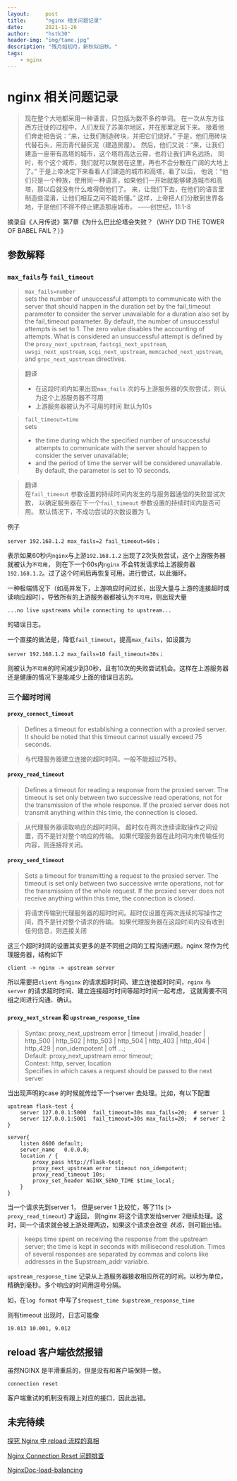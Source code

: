 ```yaml
---
layout:     post
title:      "nginx 相关问题记录"
date:       2021-11-26
author:     "hstk30"
header-img: "img/tame.jpg"
description: "残月如初月，新秋似旧秋。"
tags:
    - nginx
---
```


# nginx 相关问题记录


> 现在整个大地都采用一种语言，只包括为数不多的单词。 在一次从东方往西方迁徙的过程中，人们发现了苏美尔地区，并在那里定居下来。
> 接着他们奔走相告说：“来，让我们制造砖块，并把它们烧好。” 于是，他们用砖块代替石头，用沥青代替灰泥（建造房屋）。
> 然后，他们又说：“来，让我们建造一座带有高塔的城市，这个塔将高达云霄，也将让我们声名远扬，
> 同时，有个这个城市，我们就可以聚居在这里，再也不会分散在广阔的大地上了。” 
> 于是上帝决定下来看看人们建造的城市和高塔，看了以后，
> 他说：“他们只是一个种族，使用同一种语言，如果他们一开始就能够建造城市和高塔，那以后就没有什么难得倒他们了。
> 来，让我们下去，在他们的语言里制造些混淆，让他们相互之间不能听懂。” 
> 这样，上帝把人们分散到世界各地，于是他们不得不停止建造那座城市。 
> ——创世纪，11:1-8

摘录自《人月传说》第7章《为什么巴比伦塔会失败？（WHY DID THE TOWER OF BABEL FAIL？）》


## 参数解释

### `max_fails`与 `fail_timeout`

> `max_fails=number`  
> sets the number of unsuccessful attempts to communicate with the server that should happen in the duration set 
> by the fail_timeout parameter to consider the server unavailable for a duration also set by the fail_timeout parameter. 
> By default, the number of unsuccessful attempts is set to 1. 
> The zero value disables the accounting of attempts. 
> What is considered an unsuccessful attempt is defined by the `proxy_next_upstream`, `fastcgi_next_upstream`, 
> `uwsgi_next_upstream`, `scgi_next_upstream`, `memcached_next_upstream`, and `grpc_next_upstream` directives.

> 翻译  
> - 在这段时间内如果出现`max_fails` 次的与上游服务器的失败尝试，则认为这个上游服务器不可用
> - 上游服务器被认为不可用的时间
> 默认为10s


>`fail_timeout=time`  
>sets  
> - the time during which the specified number of unsuccessful attempts to communicate 
> with the server should happen to consider the server unavailable;  
> - and the period of time the server will be considered unavailable.
> By default, the parameter is set to 10 seconds.  

> 翻译  
> 在`fail_timeout` 参数设置的持续时间内发生的与服务器通信的失败尝试次数，
> 以确定服务器在下一个`fail_timeout` 参数设置的持续时间内是否可用。 默认情况下，不成功尝试的次数设置为 1。


例子

```
server 192.168.1.2 max_fails=2 fail_timeout=60s；
```

表示如果60秒内`nginx`与上游`192.168.1.2` 出现了2次失败尝试，这个上游服务器就被认为`不可用`，
则在下一个60s内`nginx` 不会转发请求给上游服务器`192.168.1.2`。过了这个时间后再恢复可用，进行尝试，以此循环。

一种极端情况下（如高并发下，上游响应时间过长，出现大量与上游的连接超时或读响应超时），导致所有的上游服务器都被认为`不可用`，则出现大量

```
...no live upstreams while connecting to upstream...
```

的错误日志。

一个直接的做法是，降低`fail_timeout`，提高`max_fails`，如设置为

```
server 192.168.1.2 max_fails=10 fail_timeout=30s；
```

则被认为`不可用`的时间减少到30秒，且有10次的失败尝试机会。这样在上游服务器还是健康的情况下是能减少上面的错误日志的。


### 三个超时时间

#### `proxy_connect_timeout`

> Defines a timeout for establishing a connection with a proxied server. It should be noted that this timeout cannot usually exceed 75 seconds.

> 与代理服务器建立连接的超时时间。一般不能超过75秒。

#### `proxy_read_timeout`

> Defines a timeout for reading a response from the proxied server. 
> The timeout is set only between two successive read operations, not for the transmission of the whole response. 
> If the proxied server does not transmit anything within this time, the connection is closed.

> 从代理服务器读取响应的超时时间。 超时仅在两次连续读取操作之间设置，而不是针对整个响应的传输。 
> 如果代理服务器在此时间内未传输任何内容，则连接将关闭。

#### `proxy_send_timeout`

> Sets a timeout for transmitting a request to the proxied server. 
> The timeout is set only between two successive write operations, not for the transmission of the whole request. 
> If the proxied server does not receive anything within this time, the connection is closed.
 
> 将请求传输到代理服务器的超时时间。超时仅设置在两次连续的写操作之间，而不是针对整个请求的传输。 
> 如果代理服务器在这段时间内没有收到任何信息，则连接关闭


这三个超时时间的设置其实更多的是不同组之间的工程沟通问题。nginx 常作为代理服务器，结构如下

```
client -> nginx -> upstream server
```

所以需要把`client` 与`nginx` 的请求超时时间、建立连接超时时间，`nginx` 与`server` 的请求超时时间、建立连接超时时间等超时时间一起考虑，
这就需要不同组之间进行沟通、确认。

#### `proxy_next_stream` 和 `upstream_response_time `

> Syntax:	proxy_next_upstream error | timeout | invalid_header | http_500 | http_502 | http_503 | http_504 | http_403 | http_404 | http_429 | non_idempotent | off ...;  
> Default:	proxy_next_upstream error timeout;  
> Context:	http, server, location  
> Specifies in which cases a request should be passed to the next server

当出现声明的case 的时候就传给下一个server 去处理。比如，有以下配置

```
upstream flask-test {
	server 127.0.0.1:5000  fail_timeout=30s max_fails=20;  # server 1
	server 127.0.0.1:5001  fail_timeout=30s max_fails=20;  # server 2
}

server{
    listen 8600 default;
    server_name   0.0.0.0;
    location / {
        proxy_pass http://flask-test;
        proxy_next_upstream error timeout non_idempotent;
        proxy_read_timeout 10s;
        proxy_set_header NGINX_SEND_TIME $time_local;
    }
}
```

当一个请求先到server 1， 但是server 1 比较忙，等了11s (> `proxy_read_timeout`) 才返回，
则nginx 将这个请求发给server 2继续处理。这时，同一个请求就会被上游处理两边，如果这个请求会改变 *状态*，则可能出错。

> keeps time spent on receiving the response from the upstream server; 
> the time is kept in seconds with millisecond resolution. Times of several responses are separated by commas and 
> colons like addresses in the $upstream_addr variable.

`upstream_response_time` 记录从上游服务器接收相应所花的时间。以秒为单位，精确到毫秒。多个响应的时间用逗号分隔。

如，在`log format` 中写了`$request_time $upstream_response_time`

 则有timeout 出现时，日志可能像
 
 ```
 19.013 10.001, 9.012
 ```


## reload 客户端依然报错

虽然NGINX 是平滑重启的，但是没有和客户端保持一致。

`connection reset `

客户端重试的机制没有跟上对应的接口，因此出错。

## 未完待续


[探究 Nginx 中 reload 流程的真相](https://cloud.tencent.com/developer/article/1555933)

[Nginx Connection Reset 问题排查](https://segmentfault.com/a/1190000038463522)

[NginxDoc-load-balancing](http://nginx.org/en/docs/http/load_balancing.html)

